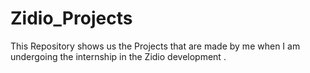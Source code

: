 # Zidio_Projects
This Repository shows us the Projects that are made by me when I am undergoing the internship in the Zidio development .
